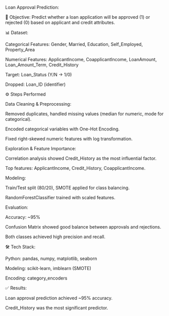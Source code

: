 
Loan Approval Prediction:

📌 Objective:
Predict whether a loan application will be approved (1) or rejected (0) based on applicant and credit attributes.

📊 Dataset:

Categorical Features: Gender, Married, Education, Self_Employed, Property_Area

Numerical Features: ApplicantIncome, CoapplicantIncome, LoanAmount, Loan_Amount_Term, Credit_History

Target: Loan_Status (Y/N → 1/0)

Dropped: Loan_ID (identifier)

⚙️ Steps Performed

Data Cleaning & Preprocessing:

Removed duplicates, handled missing values (median for numeric, mode for categorical).

Encoded categorical variables with One-Hot Encoding.

Fixed right-skewed numeric features with log transformation.

Exploration & Feature Importance:

Correlation analysis showed Credit_History as the most influential factor.

Top features: ApplicantIncome, Credit_History, CoapplicantIncome.

Modeling:

Train/Test split (80/20), SMOTE applied for class balancing.

RandomForestClassifier trained with scaled features.

Evaluation:

Accuracy: ~95%

Confusion Matrix showed good balance between approvals and rejections.

Both classes achieved high precision and recall.

🛠️ Tech Stack:

Python: pandas, numpy, matplotlib, seaborn

Modeling: scikit-learn, imblearn (SMOTE)

Encoding: category_encoders

✅ Results:

Loan approval prediction achieved ~95% accuracy.

Credit_History was the most significant predictor.

